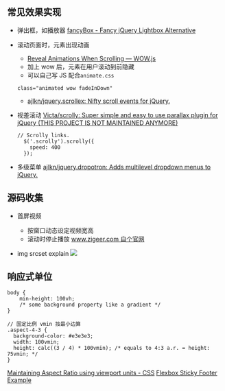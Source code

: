 ## 常见效果实现

* 弹出框，如播放器
  [fancyBox - Fancy jQuery Lightbox Alternative](http://fancyapps.com/fancybox/#examples)

* 滚动页面时，元素出现动画
  - [Reveal Animations When Scrolling — WOW.js](http://mynameismatthieu.com/WOW/) 
  - 加上 wow 后，元素在用户滚动到前隐藏
  - 可以自己写 JS 配合`animate.css`
  ```
  class="animated wow fadeInDown"
  ```

	- [ajlkn/jquery.scrollex: Nifty scroll events for jQuery.](https://github.com/ajlkn/jquery.scrollex)

* 视差滚动
  [Victa/scrolly: Super simple and easy to use parallax plugin for jQuery (THIS PROJECT IS NOT MAINTAINED ANYMORE)](https://github.com/Victa/scrolly)
  ```
  // Scrolly links.
    $('.scrolly').scrolly({
      speed: 400
    });
  ```

* 多级菜单
  [ajlkn/jquery.dropotron: Adds multilevel dropdown menus to jQuery.](https://github.com/ajlkn/jquery.dropotron)

## 源码收集

* 首屏视频
  - 按窗口动态设定视频宽高
  - 滚动时停止播放
[www.zigeer.com 自个官网](https://gist.github.com/cyio/35bb90d1e9ea65980994e47f4de25ef4)


*	img srcset explain
  ![](http://wx1.sinaimg.cn/large/4e5d3ea7ly1fji2pprv5rj20m80ciah2.jpg)

## 响应式单位
```
body {
    min-height: 100vh;
    /* some background property like a gradient */
}

// 固定比例 vmin 按最小边算
.aspect-4-3 {
  background-color: #e3e3e3;
  width: 100vmin;
  height: calc((3 / 4) * 100vmin); /* equals to 4:3 a.r. = height: 75vmin; */
}
```
[Maintaining Aspect Ratio using viewport units - CSS](https://codepen.io/AndreusCafe/pen/bmBroR?editors=1100)
[Flexbox Sticky Footer Example](https://codepen.io/hexagoncircle/pen/yvxyPW?editors=0100)
